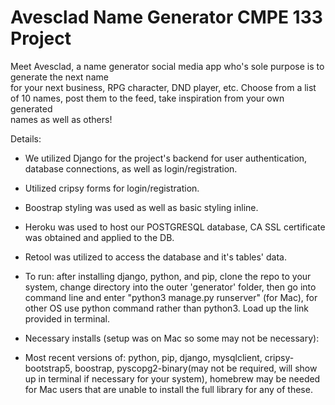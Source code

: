 # Avesclad Name Generator CMPE 133 Project
  Meet Avesclad, a name generator social media app who's sole purpose is to generate the next name   
  for your next business, RPG character, DND player, etc.
  Choose from a list of 10 names, post them to the feed, take inspiration from your own generated   
  names as well as others!


Details:
- We utilized Django for the project's backend for user authentication, database connections, as well as login/registration.
- Utilized cripsy forms for login/registration.
- Boostrap styling was used as well as basic styling inline.
- Heroku was used to host our POSTGRESQL database, CA SSL certificate was obtained and applied to the DB. 
- Retool was utilized to access the database and it's tables' data.
- To run: after installing django, python, and pip, clone the repo to your system, change directory into the outer 'generator' folder, then go into command line and enter
  "python3 manage.py runserver" (for Mac), for other OS use python command rather than python3. Load 
  up the link provided in terminal.

- Necessary installs (setup was on Mac so some may not be necessary):
- Most recent versions of: python, pip, django, mysqlclient, cripsy-bootstrap5, boostrap,
  pyscopg2-binary(may not be required, will show up in terminal if necessary for your system),
  homebrew may be needed for Mac users that are unable to install the full library for any of these.
